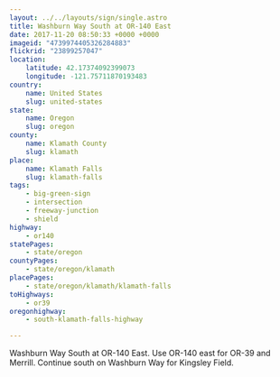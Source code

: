 ```yaml
---
layout: ../../layouts/sign/single.astro
title: Washburn Way South at OR-140 East
date: 2017-11-20 08:50:33 +0000 +0000
imageid: "4739974405326284883"
flickrid: "23899257047"
location:
    latitude: 42.17374092399073
    longitude: -121.75711870193483
country:
    name: United States
    slug: united-states
state:
    name: Oregon
    slug: oregon
county:
    name: Klamath County
    slug: klamath
place:
    name: Klamath Falls
    slug: klamath-falls
tags:
    - big-green-sign
    - intersection
    - freeway-junction
    - shield
highway:
    - or140
statePages:
    - state/oregon
countyPages:
    - state/oregon/klamath
placePages:
    - state/oregon/klamath/klamath-falls
toHighways:
    - or39
oregonhighway:
    - south-klamath-falls-highway

---
```

Washburn Way South at OR-140 East.  Use OR-140 east for OR-39 and Merrill.  Continue south on Washburn Way for Kingsley Field.